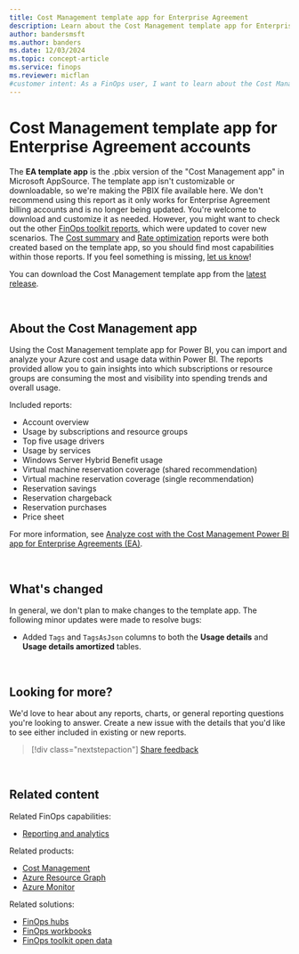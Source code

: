 ```yaml
---
title: Cost Management template app for Enterprise Agreement
description: Learn about the Cost Management template app for Enterprise Agreement accounts, including its features, usage insights, and available reports.
author: bandersmsft
ms.author: banders
ms.date: 12/03/2024
ms.topic: concept-article
ms.service: finops
ms.reviewer: micflan
#customer intent: As a FinOps user, I want to learn about the Cost Management template app so that I can determine if should use it.
---
```


<!-- markdownlint-disable-next-line MD025 -->
# Cost Management template app for Enterprise Agreement accounts

The **EA template app** is the .pbix version of the "Cost Management app" in Microsoft AppSource. The template app isn't customizable or downloadable, so we're making the PBIX file available here. We don't recommend using this report as it only works for Enterprise Agreement billing accounts and is no longer being updated. You're welcome to download and customize it as needed. However, you might want to check out the other [FinOps toolkit reports](reports.md), which were updated to cover new scenarios. The [Cost summary](cost-summary.md) and [Rate optimization](rate-optimization.md) reports were both created based on the template app, so you should find most capabilities within those reports. If you feel something is missing, [let us know](https://aka.ms/ftk/ideas)!

You can download the Cost Management template app from the [latest release](https://github.com/microsoft/finops-toolkit/releases/latest).

<br>

## About the Cost Management app

Using the Cost Management template app for Power BI, you can import and analyze your Azure cost and usage data within Power BI. The reports provided allow you to gain insights into which subscriptions or resource groups are consuming the most and visibility into spending trends and overall usage.

Included reports:

- Account overview
- Usage by subscriptions and resource groups
- Top five usage drivers
- Usage by services
- Windows Server Hybrid Benefit usage
- Virtual machine reservation coverage (shared recommendation)
- Virtual machine reservation coverage (single recommendation)
- Reservation savings
- Reservation chargeback
- Reservation purchases
- Price sheet

For more information, see [Analyze cost with the Cost Management Power BI app for Enterprise Agreements (EA)](/azure/cost-management-billing/costs/analyze-cost-data-azure-cost-management-power-bi-template-app).

<br>

## What's changed

In general, we don't plan to make changes to the template app. The following minor updates were made to resolve bugs:

- Added `Tags` and `TagsAsJson` columns to both the **Usage details** and **Usage details amortized** tables.

<br>

## Looking for more?

We'd love to hear about any reports, charts, or general reporting questions you're looking to answer. Create a new issue with the details that you'd like to see either included in existing or new reports.

> [!div class="nextstepaction"]
> [Share feedback](https://aka.ms/ftk/ideas)

<br>

## Related content

Related FinOps capabilities:

- [Reporting and analytics](../../framework/understand/reporting.md)

Related products:

- [Cost Management](/azure/cost-management-billing/costs/)
- [Azure Resource Graph](/azure/governance/resource-graph/)
- [Azure Monitor](/azure/azure-monitor/)

Related solutions:

- [FinOps hubs](../hubs/finops-hubs-overview.md)
- [FinOps workbooks](../workbooks/finops-workbooks-overview.md)
- [FinOps toolkit open data](../open-data.md)

<br>
